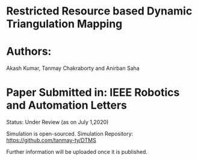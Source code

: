 # Restricted Resource based Dynamic Triangulation Mapping

# Authors:
Akash Kumar, Tanmay Chakraborty and Anirban Saha

# Paper Submitted in: IEEE Robotics and Automation Letters


Status: Under Review (as on July 1,2020)

Simulation is open-sourced.
Simulation Repository: https://github.com/tanmay-ty/DTMS

Further information will be uploaded once it is published.
